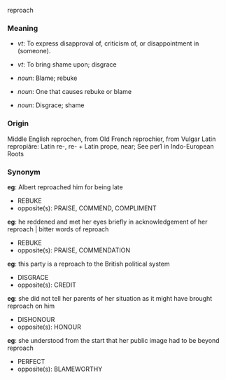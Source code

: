 reproach
### Meaning
+ _vt_: To express disapproval of, criticism of, or disappointment in (someone).
+ _vt_: To bring shame upon; disgrace

+ _noun_: Blame; rebuke
+ _noun_: One that causes rebuke or blame
+ _noun_: Disgrace; shame

### Origin

Middle English reprochen, from Old French reprochier, from Vulgar Latin repropiāre: Latin re-, re- + Latin prope, near; See per1 in Indo-European Roots

### Synonym

__eg__: Albert reproached him for being late

+ REBUKE
+ opposite(s): PRAISE, COMMEND, COMPLIMENT

__eg__: he reddened and met her eyes briefly in acknowledgement of her reproach | bitter words of reproach

+ REBUKE
+ opposite(s): PRAISE, COMMENDATION

__eg__: this party is a reproach to the British political system

+ DISGRACE
+ opposite(s): CREDIT

__eg__: she did not tell her parents of her situation as it might have brought reproach on him

+ DISHONOUR
+ opposite(s): HONOUR

__eg__: she understood from the start that her public image had to be beyond reproach

+ PERFECT
+ opposite(s): BLAMEWORTHY


